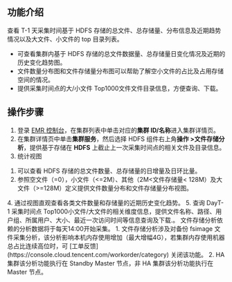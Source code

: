 ## 功能介绍
查看 T-1 天采集时间基于 HDFS 存储的总文件、总存储量、分布信息及近期趋势情况以及大文件、小文件的 top 目录列表。
- 可查看集群内基于 HDFS 存储的总文件数据量、总存储量日变化情况及近期的历史变化趋势图。
- 文件数量分布图和文件存储量分布图可以帮助了解空小文件的占比及占用存储空间的情况。
- 提供采集时间点的大/小文件 Top1000文件文件目录信息，方便查询、下载。

## 操作步骤
1. 登录 [EMR 控制台](https://console.cloud.tencent.com/emr)，在集群列表中单击对应的**集群 ID/名称**进入集群详情页。
2. 在集群详情页中单击**集群服务**，然后选择 HDFS 组件右上角**操作 >文件存储分析**，提供基于存储在 **HDFS** 上截止上一次采集时间点的相关文件及目录信息。
3. 统计视图
<ol>
<li>可以查看 HDFS 存储的总文件数量、总存储量的日增量及日环比量。</li>
<li>参照空文件（=0），小文件（&lt;=2M）、其他（2M&lt;文件存储量&lt; 128M）及大文件（&gt;=128M）定义提供文件数量分布和文件存储量分布视图。<br></li>
</ol>
4.	通过视图直观查看各类文件数量和存储量的近期历史变化趋势。
5.	查询 DayT-1 采集时间点 Top1000小文件/大文件的相关维度信息，提供文件名称、路径、用户组、所属用户、大小、最近一次访问时间等信息查询及下载.。

<dx-alert infotype="alarm" title="风险说明">
文件存储分析依赖的分析数据将于每天14:00开始采集。
1. 文件存储分析涉及对备份 fsimage 文件采集分析，该分析影响本机内存使用增加（最大增幅4G），若集群内存使用机器总占比连续高位时，可 [工单反馈](https://console.cloud.tencent.com/workorder/category) 关闭该功能。 
2. HA 集群该分析功能执行在 Standby Master 节点，非 HA 集群该分析功能执行在 Master 节点。
</dx-alert>



